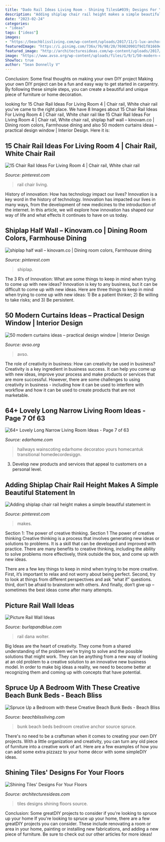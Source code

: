 ```yaml
---
title: "Dado Rail Ideas Living Room - Shining Tiles&#039; Designs For Your Floors"
description: "Adding shiplap chair rail height makes a simple beautiful statement in"
date: "2023-02-24"
categories:
- "ideas"
tags: ["ideas"]
images:
- "https://beachblissliving.com/wp-content/uploads/2017/11/1-lux-anchor-from-neilsen.jpg"
featuredImage: "https://i.pinimg.com/736x/76/98/20/769820901f9d1f81669e1af1411d4a24.jpg"
featured_image: "http://architecturesideas.com/wp-content/uploads/2017/08/16-16.jpg"
image: "https://www.avso.org/wp-content/uploads/files/1/9/1/50-modern-curtains-ideas-practical-design-window-6-191.jpg"
ShowToc: true
author: "Sean Donnelly V"
---
```



Conclusion: Some final thoughts on making your own DIY project
Making your own DIY project can be a fun and easy way to get started in carpentry. By following these simple steps, you can create a beautiful and unique piece of furniture or home decoration.

	

		
looking for 15 Chair Rail Ideas For Living Room 4 | Chair rail, White chair rail you've came to the right place. We have 8 Images about 15 Chair Rail Ideas For Living Room 4 | Chair rail, White chair rail like 15 Chair Rail Ideas For Living Room 4 | Chair rail, White chair rail, shiplap half wall – kinovam.co | Dining room colors, Farmhouse dining and also 50 modern curtains ideas – practical design window | Interior Design. Here it is:
		
    
## 15 Chair Rail Ideas For Living Room 4 | Chair Rail, White Chair Rail

<img loading=lazy src="https://i.pinimg.com/736x/20/2c/84/202c84b3a6f6fce71ed60aec44ae05c4.jpg" onerror="this.onerror=null;this.src='https://tse2.mm.bing.net/th?id=OIP.830TTuWS1pznFt-U6U9cMwAAAA&amp;pid=15.1';" alt="15 Chair Rail Ideas For Living Room 4 | Chair rail, White chair rail">

_Source: pinterest.com_

>rail chair living. 

	

History of innovation: How has technology impact our lives?
Innovation is a key word in the history of technology. Innovation has impacted our lives in many ways, from the development of new medicines to the introduction of the internet. In this article, we will explore how innovation has shaped our way of life and what effects it continues to have on us today.

    
## Shiplap Half Wall – Kinovam.co | Dining Room Colors, Farmhouse Dining

<img loading=lazy src="https://i.pinimg.com/736x/ed/6a/a6/ed6aa63cbda0ab00ee7334d37a86c896.jpg" onerror="this.onerror=null;this.src='https://tse2.mm.bing.net/th?id=OIP.hTyk0CpV2ZvmX8VPuhOiowHaJ3&amp;pid=15.1';" alt="shiplap half wall – kinovam.co | Dining room colors, Farmhouse dining">

_Source: pinterest.com_

>shiplap. 

	

The 3 R’s of Innovation: What are some things to keep in mind when trying to come up with new ideas?
Innovation is key to any business, but it can be difficult to come up with new ideas. Here are three things to keep in mind when trying to come up with new ideas: 1) Be a patient thinker; 2) Be willing to take risks; and 3) Be persistent.

    
## 50 Modern Curtains Ideas – Practical Design Window | Interior Design

<img loading=lazy src="https://www.avso.org/wp-content/uploads/files/1/9/1/50-modern-curtains-ideas-practical-design-window-6-191.jpg" onerror="this.onerror=null;this.src='https://tse4.mm.bing.net/th?id=OIP.xpvawCMr_KiUe4KnMUerWAHaJ4&amp;pid=15.1';" alt="50 modern curtains ideas – practical design window | Interior Design">

_Source: avso.org_

>avso. 

	

The role of creativity in business: How can creativity be used in business?
Creativity is a key ingredient in business success. It can help you come up with new ideas, improve your process and make products or services that are more successful. However, there are some challenges to using creativity in business - including how it can be used to interfere with workflow and how it can be used to create products that are not marketable.

    
## 64+ Lovely Long Narrow Living Room Ideas - Page 7 Of 63

<img loading=lazy src="https://edarhome.com/wp-content/uploads/2019/01/64-LOVELY-LONG-NARROW-LIVING-ROOM-IDEAS-56.jpg" onerror="this.onerror=null;this.src='https://tse1.mm.bing.net/th?id=OIP.4G8AxLGPdBYZug8eiYCSyQHaLN&amp;pid=15.1';" alt="64+ Lovely Long Narrow Living Room Ideas - Page 7 of 63">

_Source: edarhome.com_

>hallways wainscoting edarhome decoratoo yours homecantuk transitional homedecordesiggn. 

	

3. Develop new products and services that appeal to customers on a personal level.

    
## Adding Shiplap Chair Rail Height Makes A Simple Beautiful Statement In

<img loading=lazy src="https://i.pinimg.com/736x/76/98/20/769820901f9d1f81669e1af1411d4a24.jpg" onerror="this.onerror=null;this.src='https://tse3.mm.bing.net/th?id=OIP.0wQfUxk3cU_xwWyL4M11awHaJ3&amp;pid=15.1';" alt="Adding shiplap chair rail height makes a simple beautiful statement in">

_Source: pinterest.com_

>makes. 

	

Section 1: The power of creative thinking.
Section 1 The power of creative thinking
Creative thinking is a process that involves generating new ideas or solutions to problems. It is a skill that can be developed and improved with practice. There are many benefits to creative thinking, including the ability to solve problems more effectively, think outside the box, and come up with new ideas.

There are a few key things to keep in mind when trying to be more creative. First, it’s important to relax and not worry about being perfect. Second, try to look at things from different perspectives and ask “what if” questions. third, don’t be afraid to brainstorm with others. And finally, don’t give up – sometimes the best ideas come after many attempts.

    
## Picture Rail Wall Ideas

<img loading=lazy src="http://burlapandblue.com/wp-content/uploads/2015/12/vignette-400x600.jpg" onerror="this.onerror=null;this.src='https://tse4.mm.bing.net/th?id=OIP.61i18bYSabqh6HX_tnAHsgAAAA&amp;pid=15.1';" alt="Picture Rail Wall Ideas">

_Source: burlapandblue.com_

>rail dana wolter. 

	

Big Ideas are the heart of creativity. They come from a shared understanding of the problem we're trying to solve and the possible solutions that might work. They can be anything from a new way of looking at an old problem to a creative solution to an innovative new business model. In order to make big ideas a reality, we need to become better at recognizing them and coming up with concepts that have potential.

    
## Spruce Up A Bedroom With These Creative Beach Bunk Beds - Beach Bliss

<img loading=lazy src="https://beachblissliving.com/wp-content/uploads/2017/11/1-lux-anchor-from-neilsen.jpg" onerror="this.onerror=null;this.src='https://tse4.mm.bing.net/th?id=OIP.uEAO2T25DNuoKuIlfqLrBgHaJ4&amp;pid=15.1';" alt="Spruce Up a Bedroom with these Creative Beach Bunk Beds - Beach Bliss">

_Source: beachblissliving.com_

>bunk beach beds bedroom creative anchor source spruce. 

	

There's no need to be a craftsman when it comes to creating your own DIY projects. With a little organization and creativity, you can turn any old piece of furniture into a creative work of art. Here are a few examples of how you can add some extra pizzazz to your home décor with some simpleDIY ideas.

    
## Shining Tiles&#039; Designs For Your Floors

<img loading=lazy src="http://architecturesideas.com/wp-content/uploads/2017/08/16-16.jpg" onerror="this.onerror=null;this.src='https://tse1.mm.bing.net/th?id=OIP.T3FDEoxpgEGUubGA2jj8uQHaFO&amp;pid=15.1';" alt="Shining Tiles&#039; Designs For Your Floors">

_Source: architecturesideas.com_

>tiles designs shining floors source. 

	

Conclusion: Some greatDIY projects to consider if you're looking to spruce up your home
If you're looking to spruce up your home, there are a few greatDIY projects you can consider. These include renovating a room or area in your home, painting or installing new fabrications, and adding a new piece of furniture. Be sure to check out our other articles for more ideas!

